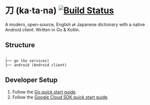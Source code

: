 # 刀 (ka·ta·na) [![Build Status](https://travis-ci.org/MorrisonCole/katana.svg?branch=master)](https://travis-ci.org/MorrisonCole/katana)
A modern, open-source, English ⇄ Japanese dictionary with a native Android client. Written in Go & Kotlin.

## Structure

```
.
├── go (Go services)
├── android (Android client)
```

## Developer Setup

1. Follow the [Go quick start guide](https://grpc.io/docs/quickstart/go/).
2. Follow the [Google Cloud SDK quick start guide](https://cloud.google.com/sdk/docs/quickstarts).
